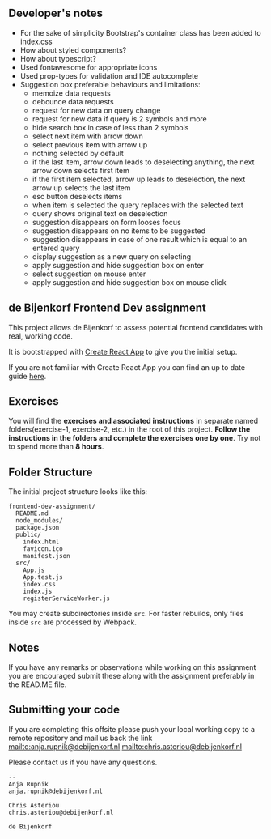 ## Developer's notes

* For the sake of simplicity Bootstrap's container class has been added to index.css
* How about styled components?
* How about typescript?
* Used fontawesome for appropriate icons
* Used prop-types for validation and IDE autocomplete
* Suggestion box preferable behaviours and limitations:
    - memoize data requests
    - debounce data requests
    - request for new data on query change
    - request for new data if query is 2 symbols and more
    - hide search box in case of less than 2 symbols
    - select next item with arrow down
    - select previous item with arrow up
    - nothing selected by default
    - if the last item, arrow down leads to deselecting anything, the next arrow down selects first item
    - if the first item selected, arrow up leads to deselection, the next arrow up selects the last item
    - esc button deselects items
    - when item is selected the query replaces with the selected text
    - query shows original text on deselection
    - suggestion disappears on form looses focus
    - suggestion disappears on no items to be suggested
    - suggestion disappears in case of one result which is equal to an entered query
    - display suggestion as a new query on selecting
    - apply suggestion and hide suggestion box on enter
    - select suggestion on mouse enter
    - apply suggestion and hide suggestion box on mouse click

## de Bijenkorf Frontend Dev assignment

This project allows de Bijenkorf to assess potential frontend candidates with real, working code.

It is bootstrapped with [Create React App](https://github.com/facebookincubator/create-react-app) to give you the initial setup.

If you are not familiar with Create React App you can find an up to date guide [here](https://github.com/facebookincubator/create-react-app/blob/master/packages/react-scripts/template/README.md).

## Exercises

You will find the **exercises and associated instructions** in separate named folders(exercise-1, exercise-2, etc.) in the root of this project. **Follow the instructions in the folders and complete the exercises one by one**. Try not to spend more than **8 hours**. 


## Folder Structure

The initial project structure looks like this:

```
frontend-dev-assignment/
  README.md
  node_modules/
  package.json
  public/
    index.html
    favicon.ico
    manifest.json
  src/
    App.js
    App.test.js
    index.css
    index.js
    registerServiceWorker.js
```

You may create subdirectories inside `src`. For faster rebuilds, only files inside `src` are processed by Webpack.<br>

## Notes
If you have any remarks or observations while working on this assignment you are encouraged submit these along with the assignment preferably in the READ.ME file.

## Submitting your code
If you are completing this offsite please push your local working copy to a remote repository and mail us back the link <mailto:anja.rupnik@debijenkorf.nl> <mailto:chris.asteriou@debijenkorf.nl>

Please contact us if you have any questions.
```
--
Anja Rupnik
anja.rupnik@debijenkorf.nl

Chris Asteriou
chris.asteriou@debijenkorf.nl

de Bijenkorf
```
